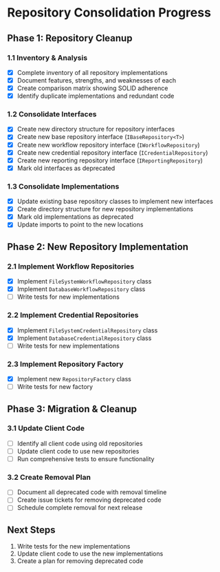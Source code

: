 # Repository Consolidation Progress

## Phase 1: Repository Cleanup

### 1.1 Inventory & Analysis
- [x] Complete inventory of all repository implementations
- [x] Document features, strengths, and weaknesses of each
- [x] Create comparison matrix showing SOLID adherence
- [x] Identify duplicate implementations and redundant code

### 1.2 Consolidate Interfaces
- [x] Create new directory structure for repository interfaces
- [x] Create new base repository interface (`IBaseRepository<T>`)
- [x] Create new workflow repository interface (`IWorkflowRepository`)
- [x] Create new credential repository interface (`ICredentialRepository`)
- [x] Create new reporting repository interface (`IReportingRepository`)
- [x] Mark old interfaces as deprecated

### 1.3 Consolidate Implementations
- [x] Update existing base repository classes to implement new interfaces
- [x] Create directory structure for new repository implementations
- [x] Mark old implementations as deprecated
- [x] Update imports to point to the new locations

## Phase 2: New Repository Implementation

### 2.1 Implement Workflow Repositories
- [x] Implement `FileSystemWorkflowRepository` class
- [x] Implement `DatabaseWorkflowRepository` class
- [ ] Write tests for new implementations

### 2.2 Implement Credential Repositories
- [x] Implement `FileSystemCredentialRepository` class
- [x] Implement `DatabaseCredentialRepository` class
- [ ] Write tests for new implementations

### 2.3 Implement Repository Factory
- [x] Implement new `RepositoryFactory` class
- [ ] Write tests for new factory

## Phase 3: Migration & Cleanup

### 3.1 Update Client Code
- [ ] Identify all client code using old repositories
- [ ] Update client code to use new repositories
- [ ] Run comprehensive tests to ensure functionality

### 3.2 Create Removal Plan
- [ ] Document all deprecated code with removal timeline
- [ ] Create issue tickets for removing deprecated code
- [ ] Schedule complete removal for next release

## Next Steps

1. Write tests for the new implementations
2. Update client code to use the new implementations
3. Create a plan for removing deprecated code

